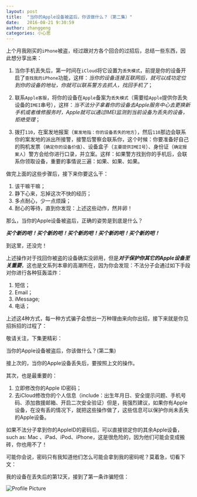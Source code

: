 ```yaml
---
layout: post
title:  "当你的Apple设备被盗后，你该做什么？（第二集）"
date:   2016-08-21 9:30:59
author: zhanggeng
categories: 小心思
---
```



上个月我刚买的`iPhone`被盗，经过跟对方各个回合的过招后，总结一些东西，因此想分享出来：

1. 当你手机丢失后，第一时间在`iCloud`将它设置为`丢失模式`，前提是你的设备开启了`查找我的iPhone`功能，这样：*当你的设备连接互联网后，就可以成功定位到你的设备的地址，你就可以联系警方去抓人，找回手机了*；

2. 联系`Apple客服`，将你的设备在`Apple`备案为`丢失模式`（需要给`Apple`提供你丢失设备的`IMEI`串号），这样：*当不法分子拿着你的设备去Apple服务中心去更换新手机或者维修服务时，Apple就可以通过IMEI监测到当前设备为丢失的设备，拒绝受理*；

3. 拨打`110`，在案发地报案（`案发地指：你的设备丢失的地方`），然后`110`那边会联系你的案发地的派出所接警，接警后警察会联系你，这个时候：你要准备好自己的购机发票（`确定你的设备价值`）、设备盒子（`主要提供IMEI号`）、身份证（`确定报案人`）警方会给你进行口录，并立案。这样：如果警方找到你的手机后，会联系你领取设备，重要的事情说三遍：如果、如果、如果。

做完上面的这些步骤后，接下来你要这么干：

1. 该干嘛干嘛；
2. 静下心来，忘掉这次不快的经历；
3. 多点耐心，少一点烦躁；
4. 耐心的等待，直到你发现：上述这些动作，然并卵！

那么，当你的Apple设备被盗后，正确的姿势是到底是什么？

***买个新的吧！买个新的吧！买个新的吧！买个新的吧！买个新的吧！***









到这里，还没完！

上述操作对于找回你被盗的设备确实没卵用，但是***对于保护你其它的Apple设备至关重要***，这也是文系列本章的高潮所在，因为你会发现：不法分子会通过如下手段对你进行各种狂轰滥炸：

1. 短信；
2. Email；
3. iMessage;
4. 电话；

上述这4种方式，每一种方式骗子会想出一万种理由来向你出招，接下来就是你见招拆招的过程了：

敬请关注，下集更精彩：

当你的Apple设备被盗后，你该做什么？(第二集)




接上次的，当你的Apple设备丢失后，要按照上文的操作。

其次，也是最重要的：

1. 立即修改你的Apple ID密码；
2. 去iCloud修改你的个人信息（include：出生年月日、安全提示问题、手机号码、添加救援邮箱、开启二次安全验证）但是，我强烈建议，如果你有Apple设备，在没有丢的情况下，就把这些操作做了，这些信息可以保护你尚未丢失的Apple设备。

如果不法分子拿到你的AppleID的密码后，可以直接锁定你的其余Apple设备，such as: Mac 、iPad、iPod、iPhone，这是很危险的，因为他们可能会变成搬砖，你也用不了！

可能你会说，密码只有我知道他们怎么可能会拿到我的密码呢？莫着急，切看下文：


我的设备在丢失后的第12天，接到了第一条诈骗短信：

<img src="{{ site.baseurl }}/assets/losg/lose_msg_1.jpg" title="Profile Picture" class="profile">

